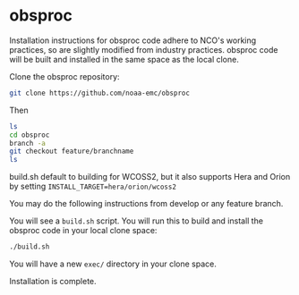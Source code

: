 # obsproc
Installation instructions for obsproc code adhere to NCO's working practices, so are slightly modified from industry practices. obsproc code will be built and installed in the same space as the local clone.

Clone the obsproc repository:
```bash
git clone https://github.com/noaa-emc/obsproc
```

Then
```bash
ls
cd obsproc
branch -a
git checkout feature/branchname
ls
```

build.sh default to building for WCOSS2, but it also supports Hera and Orion by setting `INSTALL_TARGET=hera/orion/wcoss2`

You may do the following instructions from develop or any feature branch.

You will see a `build.sh` script. You will run this to build and install the obsproc code in your local clone space:
```bash
./build.sh
```

You will have a new `exec/` directory in your clone space.

Installation is complete.
